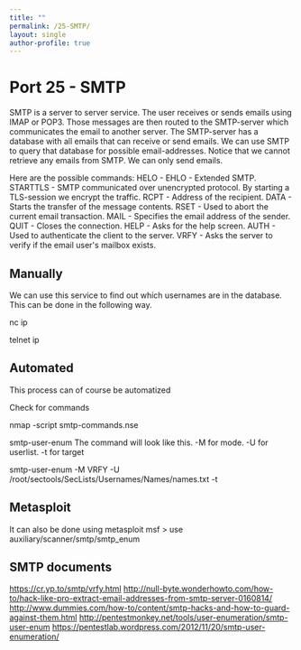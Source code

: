 ```yaml
---
title: ""
permalink: /25-SMTP/
layout: single
author-profile: true
---
```

# Port 25 - SMTP

SMTP is a server to server service. The user receives or sends emails using IMAP or POP3. Those messages are then routed to the SMTP-server which communicates the email to another server. The SMTP-server has a database with all emails that can receive or send emails. We can use SMTP to query that database for possible email-addresses. Notice that we cannot retrieve any emails from SMTP. We can only send emails.

Here are the possible commands:
HELO - 
EHLO - Extended SMTP.
STARTTLS - SMTP communicated over unencrypted protocol. By starting a TLS-session we encrypt the traffic.
RCPT - Address of the recipient.
DATA - Starts the transfer of the message contents.
RSET - Used to abort the current email transaction.
MAIL - Specifies the email address of the sender.
QUIT - Closes the connection.
HELP - Asks for the help screen.
AUTH - Used to authenticate the client to the server.
VRFY - Asks the server to verify if the email user's mailbox exists.

## Manually

We can use this service to find out which usernames are in the database. This can be done in the following way.

nc ip                                                                              

telnet ip

## Automated
This process can of course be automatized

Check for commands

nmap -script smtp-commands.nse <ip>

smtp-user-enum
The command will look like this. -M for mode. -U for userlist. -t for target

smtp-user-enum -M VRFY -U /root/sectools/SecLists/Usernames/Names/names.txt -t <ip>

  
## Metasploit

It can also be done using metasploit
msf > use auxiliary/scanner/smtp/smtp_enum 

## SMTP documents
  
https://cr.yp.to/smtp/vrfy.html
http://null-byte.wonderhowto.com/how-to/hack-like-pro-extract-email-addresses-from-smtp-server-0160814/
http://www.dummies.com/how-to/content/smtp-hacks-and-how-to-guard-against-them.html
http://pentestmonkey.net/tools/user-enumeration/smtp-user-enum
https://pentestlab.wordpress.com/2012/11/20/smtp-user-enumeration/
